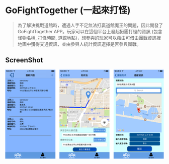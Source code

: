 
GoFightTogether (一起來打怪)
=============================================================
> 為了解決挑戰道館時，遭遇人手不足無法打贏道館魔王的問題，因此開發了GoFightTogether APP。玩家可以在這個平台上發起揪團打怪的資訊 
> (包含怪物名稱, 打怪時間, 道館地點)，想參與的玩家可以藉由可借由團戰資訊裡地圖中獲得交通資訊，並由參與人統計資訊選擇是否參與團戰。

ScreenShot
-------------------------------------------------------------
![img](https://github.com/WeiTsungCheng/Project2/blob/master/readmePic.png)
